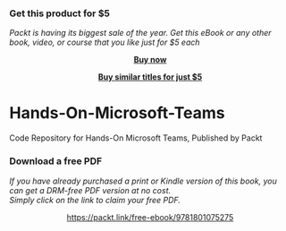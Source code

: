 
### Get this product for $5

<i>Packt is having its biggest sale of the year. Get this eBook or any other book, video, or course that you like just for $5 each</i>


<b><p align='center'>[Buy now](https://packt.link/9781801075275)</p></b>


<b><p align='center'>[Buy similar titles for just $5](https://subscription.packtpub.com/search)</p></b>


# Hands-On-Microsoft-Teams
Code Repository for Hands-On Microsoft Teams, Published by Packt
### Download a free PDF

 <i>If you have already purchased a print or Kindle version of this book, you can get a DRM-free PDF version at no cost.<br>Simply click on the link to claim your free PDF.</i>
<p align="center"> <a href="https://packt.link/free-ebook/9781801075275">https://packt.link/free-ebook/9781801075275 </a> </p>